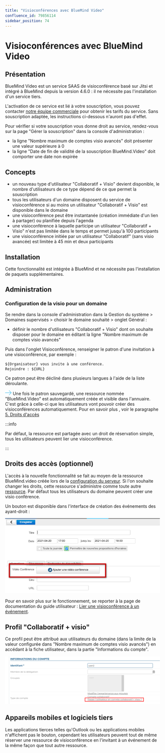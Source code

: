 ```yaml
---
title: "Visioconférences avec BlueMind Video"
confluence_id: 79856114
sidebar_position: 74
---
```

# Visioconférences avec BlueMind Video


## Présentation

BlueMind Video est un service SAAS de visioconférence basé sur Jitsi et intégré à BlueMind depuis la version 4.6.0 : il ne nécessite pas l'installation d'un service tiers.

L'activation de ce service est lié à votre souscription, vous pouvez contacter [notre équipe commerciale](mailto:commerce@bluemind.net) pour obtenir les tarifs du service. Sans souscription adaptée, les instructions ci-dessous n'auront pas d'effet.

Pour vérifier si votre souscription vous donne droit au service, rendez-vous sur la page "Gérer la souscription" dans la console d'administration :

- la ligne "Nombre maximum de comptes visio avancés" doit présenter une valeur supérieure à 0
- la ligne "Date de fin de validité de la souscription BlueMind.Video" doit comporter une date non expirée


## Concepts

- un nouveau type d'utilisateur "Collaboratif + Visio" devient disponible, le nombre d'utilisateurs de ce type dépend de ce que permet la souscription
- tous les utilisateurs d'un domaine disposent du service de visioconférence si au moins un utilisateur "Collaboratif + Visio" est disponible dans le domaine
- une visioconférence peut être instantanée (création immédiate d'un lien à partager) ou planifiée depuis l'agenda
- une visioconférence à laquelle participe un utilisateur "Collaboratif + Visio" n'est pas limitée dans le temps et permet jusqu'à 100 participants
- une visioconférence initiée par un utilisateur "Collaboratif" (sans visio avancée) est limitée à 45 min et deux participants


## Installation

Cette fonctionnalité est intégrée à BlueMind et ne nécessite pas l'installation de paquets supplémentaires.

## Administration

### Configuration de la visio pour un domaine

Se rendre dans la console d'administration dans la Gestion du système > Domaines supervisés > choisir le domaine souhaité > onglet Général :

- définir le nombre d'utilisateurs "Collaboratif + Visio" dont on souhaite disposer pour le domaine en éditant la ligne "Nombre maximum de comptes visio avancés"


Puis dans l'onglet Visioconférence, renseigner le patron d'une invitation à une visioconférence, par exemple :


```
${Organisateur} vous invite à une conférence.
Rejoindre : ${URL}
```


Ce patron peut être décliné dans plusieurs langues à l'aide de la liste déroulante.


![](../../../attachments/57769989/69896490.png) Une fois le patron sauvegardé, une ressource nommée "BlueMind.Video" est automatiquement créée et visible dans l'annuaire. C'est grâce à celle-ci que les utilisateurs vont pouvoir créer des visioconférences automatiquement. Pour en savoir plus , voir le paragraphe [5. Droits d'accès](#VisioconferencesavecBlueMindVideo-gestion) 


:::info

Par défaut, la ressource est partagée avec un droit de réservation simple, tous les utilisateurs peuvent lier une visioconférence.

:::


## Droits des accès (optionnel)

L'accès à la nouvelle fonctionnalité se fait au moyen de la ressource BlueMind.video créée lors de la [configuration du serveur](http://forge.bluemind.net#configuration). Si l'on souhaite changer les droits, cette ressource s'administre comme toute autre [ressource](/Guide_de_l_administrateur/Gestion_des_entites/Ressources/). Par défaut tous les utilisateurs du domaine peuvent créer une visio conférence.

Un bouton est disponible dans l'interface de création des événements des ayant-droit :

![](../../../attachments/79856114/79856120.png)

Pour en savoir plus sur le fonctionnement, se reporter à la page de documentation du guide utilisateur : [Lier une visioconférence à un événement](../../../Guide_de_l_utilisateur/L_agenda/Organiser_une_reunion.md/#ajouter-une-visioconférence).

## Profil "Collaboratif + visio"

Ce profil peut être attribué aux utilisateurs du domaine (dans la limite de la valeur configurée dans "Nombre maximum de comptes visio avancés") en accédant à la fiche utilisateur, dans la partie "Informations du compte".

![](../../../attachments/79856114/79856116.png)

## Appareils mobiles et logiciels tiers

Les applications tierces telles qu'Outlook ou les applications mobiles n'affichent pas le bouton, cependant les utilisateurs peuvent tout de même réserver une ressource de visioconférence en l'invitant à un événement de la même façon que tout autre ressource.


